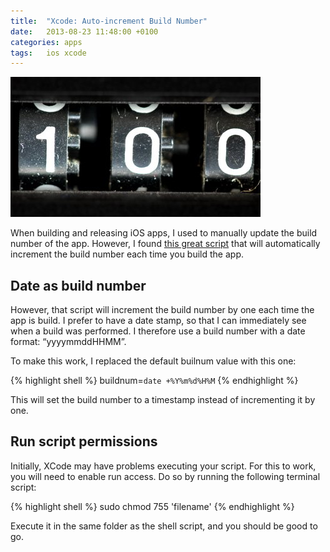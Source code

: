 ```yaml
---
title:  "Xcode: Auto-increment Build Number"
date: 	2013-08-23 11:48:00 +0100
categories: apps
tags: 	ios xcode
---
```



![Counter](/assets/img/blog/2013-08-23-counter.jpg)


When building and releasing iOS apps, I used to manually update the build number
of the app. However, I found [this great script](http://stackoverflow.com/questions/9258344/xcode-better-way-of-incrementing-build-number)
that will automatically increment the build number each time you build the app.


## Date as build number

However, that script will increment the build number by one each time the app is
build. I prefer to have a date stamp, so that I can immediately see when a build
was performed. I therefore use a build number with a date format: “yyyymmddHHMM”.

To make this work, I replaced the default builnum value with this one:

{% highlight shell %}
buildnum=`date +%Y%m%d%H%M`
{% endhighlight %}

This will set the build number to a timestamp instead of incrementing it by one.



## Run script permissions

Initially, XCode may have problems executing your script. For this to work, you
will need to enable run access. Do so by running the following terminal script:

{% highlight shell %}
sudo chmod 755 'filename'
{% endhighlight %}

Execute it in the same folder as the shell script, and you should be good to go.